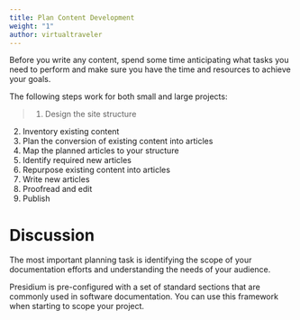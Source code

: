 ```yaml
---
title: Plan Content Development
weight: "1"
author: virtualtraveler
---
```


Before you write any content, spend some time anticipating what tasks you need to perform and make sure you have the time and resources to achieve your goals.

The following steps work for both small and large projects:  

> 1. Design the site structure
2. Inventory existing content
3. Plan the conversion of existing content into articles
4. Map the planned articles to your structure
5. Identify required new articles
6. Repurpose existing content into articles
7. Write new articles
8. Proofread and edit
9. Publish  

# Discussion

The most important planning task is identifying the scope of your documentation efforts and understanding the needs of your audience.

Presidium is pre-configured with a set of standard sections that are commonly used in software documentation. You can use this framework when starting to scope your project.
